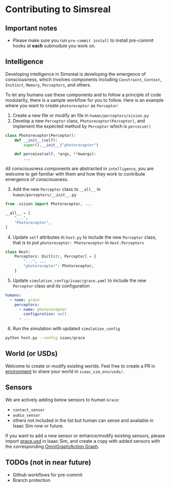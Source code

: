 # Contributing to Simsreal

## Important notes
* Please make sure you run `pre-commit install` to install pre-commit hooks at **each** submodule you work on.

## Intelligence
Developing intelligence in Simsreal is developing the emergence of consciousness, which involves components including `Constraint`, `Context`, `Instinct`, `Memory`, `Perceptors`, and others.

To let any humans use these components and to follow a principle of code modularity, there is a sample workflow for you to follow. Here is an example where you want to create `photoreceptor` as `Perceptor`:

1. Create a new file or modify an file in `human/perceptors/vision.py`
2. Develop a new `Perceptor` class, `Photoreceptor(Perceptor)`, and implement the expected method by `Perceptor` which is `perceive()`
```python
class Photoreceptor(Perceptor):
    def __init__(self):
        super().__init__("photoreceptor")

    def perceive(self, *args, **kwargs):
        ...
```

All consciousness components are abstracted in `intelligence`, you are welcome to get familiar with them and how they work to contribute emergence of consciousness.

3. Add the new `Perceptor` class to `__all__` in `human/perceptors/__init__.py`
```python
from .vision import Photoreceptor, ...

__all__ = [
    "...",
    "Photoreceptor",
]
```

4. Update `self` attributes in `host.py` to include the new `Perceptor` class, that is to put `photoreceptor: Photoreceptor` in `Host.Perceptors`
```python
class Host:
    Perceptors: Dict[str, Perceptor] = {
        "...", ...
        "photoreceptor": Photoreceptor,
    }
```
5. Update `simulation_config/isaac/grace.yaml` to include the new `Perceptor` class and its configuration
```yaml
humans:
  - name: grace
    perceptors:
      - name: photoreceptor
        configuration: null
      - ...
```

6. Run the simulation with updated `simulation_config`
```bash
python host.py --config isaac/grace
```


## World (or USDs)
Welcome to create or modify existing worlds. Feel free to create a PR in [environment](https://github.com/Simsreal/environment) to share your world in `isaac_sim_env/usds/`.

## Sensors
We are actively adding below sensors to human `Grace`:
* `contact_sensor`
* `audio_sensor`
* others not included in the list but human can sense and available in Isaac Sim now or future.

If you want to add a new sensor or enhance/modify existing sensors, please import [grace.usd](https://github.com/Simsreal/environment/tree/main/isaac_sim_env/usds) in Isaac Sim, and create a copy with added sensors with the corresponding [OmniGraph/Action Graph](https://docs.omniverse.nvidia.com/isaacsim/latest/features/sensors_simulation/sensor_simulation_physics_sensors.html).

## TODOs (not in near future)
* Github workflows for pre-commit
* Branch protection
